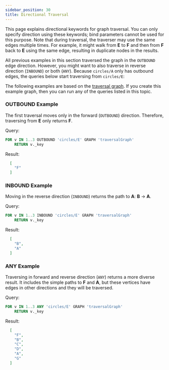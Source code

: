 ```yaml
---
sidebar_position: 30
title: Directional Traversal
---
```


This page explains directional keywords for graph traversal. You can only specify direction using these keywords; bind parameters cannot be used for this purpose. Note that during traversal, the traverser may use the same edges multiple times. For example, it might walk from **E** to **F** and then from **F** back to **E** using the same edge, resulting in duplicate nodes in the results.

All previous examples in this section traversed the graph in the `OUTBOUND` edge direction. However, you might want to also traverse in reverse direction (`INBOUND`) or both (`ANY`). Because `circles/A` only has outbound edges, the queries below start traversing from `circles/E`:

The following examples are based on the [traversal graph](../../graph-examples/example-graphs#the-traversal-graph). If you create this example graph, then you can run any of the queries listed in this topic.

### OUTBOUND Example

The first traversal moves only in the forward (`OUTBOUND`) direction. Therefore, traversing from **E** only returns **F**.

Query:

```sql
FOR v IN 1..3 OUTBOUND 'circles/E' GRAPH 'traversalGraph'
    RETURN v._key
```

Result:

```json
  [
    "F"
  ]
```

### INBOUND Example

Moving in the reverse direction (`INBOUND`) returns the path to **A**: **B** → **A**.

Query:

```sql
FOR v IN 1..3 INBOUND 'circles/E' GRAPH 'traversalGraph'
    RETURN v._key
```

Result:

```json
  [
    "B",
    "A"
  ]
```

### ANY Example

Traversing in forward and reverse direction (`ANY`) returns a more diverse result. It includes the simple paths to **F** and **A**, but these vertices have edges in other directions and they will be traversed.

Query:

```sql
FOR v IN 1..3 ANY 'circles/E' GRAPH 'traversalGraph'
    RETURN v._key
```

Result:

```json
  [
    "F",
    "B",
    "C",
    "D",
    "A",
    "G"
  ]
```
